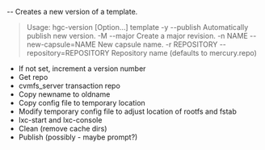 -- Creates a new version of a template.

> Usage: hgc-version [Option...] template
>   -y             --publish                Automatically publish new version.
>   -M             --major                  Create a major revision.
>   -n NAME        --new-capsule=NAME       New capsule name.
>   -r REPOSITORY  --repository=REPOSITORY  Repository name (defaults to mercury.repo)

- If <newname> not set, increment a version number
- Get repo
- cvmfs_server transaction repo
- Copy newname to oldname
- Copy config file to temporary location
- Modify temporary config file to adjust location of rootfs and fstab
- lxc-start and lxc-console
- Clean (remove cache dirs)
- Publish (possibly - maybe prompt?)